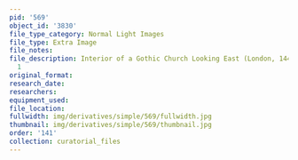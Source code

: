 ```yaml
---
pid: '569'
object_id: '3830'
file_type_category: Normal Light Images
file_type: Extra Image
file_notes:
file_description: Interior of a Gothic Church Looking East (London, 1443) - Extra
  1
original_format:
research_date:
researchers:
equipment_used:
file_location:
fullwidth: img/derivatives/simple/569/fullwidth.jpg
thumbnail: img/derivatives/simple/569/thumbnail.jpg
order: '141'
collection: curatorial_files
---
```

